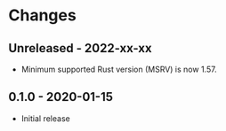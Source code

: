 # Changes

## Unreleased - 2022-xx-xx
- Minimum supported Rust version (MSRV) is now 1.57.


## 0.1.0 - 2020-01-15
- Initial release
